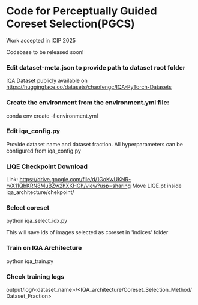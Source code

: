 # Code for Perceptually Guided Coreset Selection(PGCS)
Work accepted in ICIP 2025

Codebase to be released soon!


### Edit dataset-meta.json to provide path to dataset root folder 
IQA Dataset publicly available on https://huggingface.co/datasets/chaofengc/IQA-PyTorch-Datasets 

### Create the environment from the environment.yml file:
conda env create -f environment.yml

### Edit iqa_config.py
Provide dataset name and dataset fraction. All hyperparameters can be configured from iqa_config.py

### LIQE Checkpoint Download 
Link: https://drive.google.com/file/d/1GoKwUKNR-rvX11QbKRN8MuBZw2hXKHGh/view?usp=sharing 
Move LIQE.pt inside iqa_architecture/chekpoint/

### Select coreset
python iqa_select_idx.py

This will save ids of images selected as coreset in 'indices' folder

### Train on IQA Architecture
python iqa_train.py

### Check training logs
output/log/<dataset_name>/<IQA_architecture/Coreset_Selection_Method/Dataset_Fraction>



